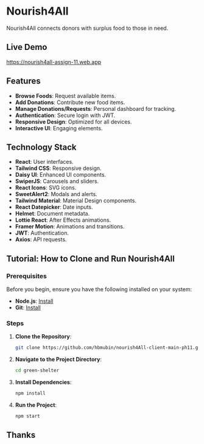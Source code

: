 # Nourish4All

Nourish4All connects donors with surplus food to those in need.

## Live Demo
https://nourish4all-assign-11.web.app

## Features

- **Browse Foods**: Request available items.
- **Add Donations**: Contribute new food items.
- **Manage Donations/Requests**: Personal dashboard for tracking.
- **Authentication**: Secure login with JWT.
- **Responsive Design**: Optimized for all devices.
- **Interactive UI**: Engaging elements.

## Technology Stack

- **React**: User interfaces.
- **Tailwind CSS**: Responsive design.
- **Daisy UI**: Enhanced UI components.
- **SwiperJS**: Carousels and sliders.
- **React Icons**: SVG icons.
- **SweetAlert2**: Modals and alerts.
- **Tailwind Material**: Material Design components.
- **React Datepicker**: Date inputs.
- **Helmet**: Document metadata.
- **Lottie React**: After Effects animations.
- **Framer Motion**: Animations and transitions.
- **JWT**: Authentication.
- **Axios**: API requests.

## Tutorial: How to Clone and Run Nourish4All

### Prerequisites
Before you begin, ensure you have the following installed on your system:
- **Node.js**: [Install](https://nodejs.org/)
- **Git**: [Install](https://git-scm.com/)

### Steps

1. **Clone the Repository**:
   ```bash
   git clone https://github.com/hbmubin/nourish4All-client-main-ph11.git
2. **Navigate to the Project Directory**:
      ```bash
   cd green-shelter
4. **Install Dependencies**:
    ```bash
   npm install
5. **Run the Project**:
    ```bash
    npm start
## Thanks

